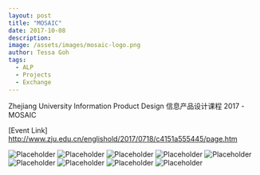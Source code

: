 ```yaml
---
layout: post
title: "MOSAIC"
date: 2017-10-08
description:
image: /assets/images/mosaic-logo.png
author: Tessa Goh
tags:
  - ALP
  - Projects
  - Exchange
---
```


Zhejiang University
Information Product Design 信息产品设计课程 2017 - MOSAIC

[Event Link] <http://www.zju.edu.cn/englishold/2017/0718/c4151a555445/page.htm>

![Placeholder](/assets/images/Mosaic-screen01.png)
![Placeholder](/assets/images/Mosaic-screen02.png)
![Placeholder](/assets/images/Mosaic-screen03.png)
![Placeholder](/assets/images/Mosaic-screen04.png)
![Placeholder](/assets/images/Mosaic-screen05.png)
![Placeholder](/assets/images/Mosaic-screen06.png)
![Placeholder](/assets/images/Mosaic-screen07.png)
![Placeholder](/assets/images/Mosaic-screen08.png)
![Placeholder](/assets/images/Mosaic-screen09.png)
